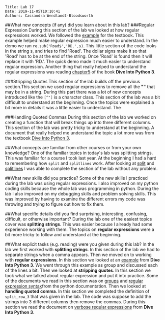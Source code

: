     Title: Lab 17
    Date: 2019-11-05T10:10:41
    Authors: Cassandra Wendlandt-Bloodsworth 

##What new concepts (if any) did you learn about in this lab?
###Regular Expression 
During this section of the lab we looked at how regular expressions worked. We followed the [example](http://www.cs.unb.ca/~bremner/teaching/cs2613/books/diveintopython3/regular-expressions.html#streetaddresses) for the textbook. This example helped make regular expression much easier to understand. In the demo we ran `re.sub('Road$','RD.',s)`. This little section of the code looks in the string s, and tries to find 'Road'. The dollar signs make it so that 'Road' has to be at the end of the string. Once 'Road' is found then it will replace it with 'RD.'. The quick demo made it much easier to understand regular expression. Another thing that really helped to understand the regular expressions was reading [chapter5](http://www.cs.unb.ca/~bremner/teaching/cs2613/books/diveintopython3/regular-expressions.html) of the book **Dive Into Python 3**.

###Stripping Quotes
This section of the lab builds off the previous section.This section we used regular expressions to remove all the **""** that may be in a string. During this part there was a lot of new concepts introduced like the `[^"]` is a character class. This section of the lab was a bit difficult to understand at the beginning. Once the topics were explained a bit more in details it was a little easier to understand. The 

###Handling Quoted Commas 
During this section of the lab we worked on creating a function that will break things up into three different columns. This section of the lab was pretty tricky to understand at the beginning. A document that really helped me understand the topic a lot more was from the textbook [Dive Into Python 3](http://www.cs.unb.ca/~bremner/teaching/cs2613/books/diveintopython3/regular-expressions.html#verbosere).

##What concepts are familiar from other courses or from your own knowledge?
One of the familiar topics in today's lab was splitting strings. This was familiar for a course I took last year. At the beginning I had a hard to remembering how `split` and `splitlines` work. After looking at [split](https://www.w3schools.com/python/ref_string_split.asp) and [splitlines](https://www.w3schools.com/python/ref_string_splitlines.asp) I was able to complete the section of the lab without any problem.
 
##What new skills did you practice?
Some of the new skills I practiced during the lab was using regular expressions. I also improved on my python coding skills because the whole lab was programming in python. During the lab I also improved on my debugging skills and problem solving skills. This was improved by having to examine the different errors my code was throwing and trying to figure out how to fix them. 

##What specific details did you find surprising, interesting, confusing, difficult, or otherwise important?
During the lab one of the easiest topics cover was **splitting strings**. This was easier because I already had some experience working with them. The topics on **regular expressions** were a bit more tricky to follow and understand at the beginning. 

##What explicit tasks (e.g. reading) were you given during this lab?
In the lab we first worked with **splitting strings**. In this section of the lab we had to separate strings when a comma appears. Then we moved on to working with **regular expressions**. In this section we looked at an [example](http://www.cs.unb.ca/~bremner/teaching/cs2613/books/diveintopython3/regular-expressions.html#streetaddresses) from **Dive Into Python 3**. We went through this example as group and discussed each of the lines a bit. Then we looked at **stripping quotes**. In this section we took what we talked about regular expression and put it into practice. Some of the documents we read in this section was on [groups](https://docs.python.org/3/library/re.html#match-objects) and [regular expression syntax](https://docs.python.org/3/library/re.html#regular-expression-syntax)from the python documentation. Then we looked at **handling quoted comma**. In this section we completed the definition of `split_row_3` that was given in the lab. The code was suppose to add the strings into 3 different columns then remove the commas. During this section we read the document on [verbose reqular expressions](http://www.cs.unb.ca/~bremner/teaching/cs2613/books/diveintopython3/regular-expressions.html#verbosere) from **Dive Into Python 3**. 


